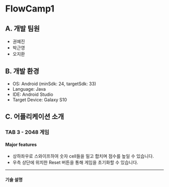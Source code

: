 # FlowCamp1
## A. 개발 팀원
* 권예진
* 박근영
* 오지환

## B. 개발 환경
* OS: Android (minSdk: 24, targetSdk: 33)
* Language: Java
* IDE: Android Studio
* Target Device: Galaxy S10

## C. 어플리케이션 소개
### TAB 3 - 2048 게임
#### Major features
* 상하좌우로 스와이프하여 숫자 cell들을 밀고 합치며 점수를 높일 수 있습니다.
* 우측 상단에 위치한 Reset 버튼을 통해 게임을 초기화할 수 있습니다.

***
#### 기술 설명
